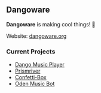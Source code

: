 ## Dangoware
**Dangoware** is making cool things! 🍡

Website: [dangoware.org](https://dangoware.org)

### Current Projects
- [Dango Music Player](https://github.com/Dangoware/dango-music-player/)
- [Prismriver](https://github.com/Dangoware/prismriver/)
- [Confetti-Box](https://github.com/Dangoware/confetti-box/)
- [Oden Music Bot](https://github.com/Dangoware/oden-music-bot)
